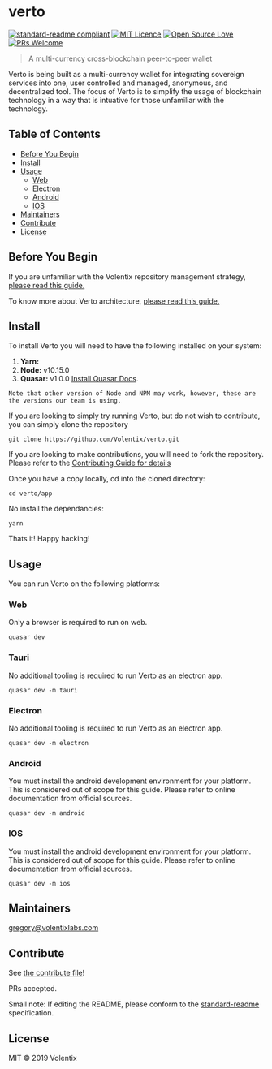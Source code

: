 # verto

[![standard-readme compliant](https://img.shields.io/badge/standard--readme-OK-green.svg?style=flat-square)](https://github.com/RichardLitt/standard-readme)
[![MIT Licence](https://badges.frapsoft.com/os/mit/mit.svg?v=103)](https://github.com/Volentix/verto/blob/master/LICENSE)
[![Open Source Love](https://badges.frapsoft.com/os/v2/open-source.svg?v=103)](https://github.com/Volentix/)
[![PRs Welcome](https://img.shields.io/badge/PRs-welcome-brightgreen.svg?style=flat-square)](http://makeapullrequest.com)

> A multi-currency cross-blockchain peer-to-peer wallet


Verto is being built as a multi-currency wallet for integrating sovereign services into one, user controlled and managed, anonymous, and decentralized tool. The focus of Verto is to simplify the usage of blockchain technology in a way that is intuative for those unfamiliar with the technology.

## Table of Contents

<!-- toc -->

- [Before You Begin](#before-you-begin)
- [Install](#install)
- [Usage](#usage)
  * [Web](#web)
  * [Electron](#electron)
  * [Android](#android)
  * [IOS](#ios)
- [Maintainers](#maintainers)
- [Contribute](#contribute)
- [License](#license)

<!-- tocstop -->

## Before You Begin

If you are unfamiliar with the Volentix repository management strategy, [please read this guide.](https://github.com/Volentix/documentation/blob/master/REPO_MANAGEMENT_GUIDE.md)

To know more about Verto architecture, [please read this guide.](https://vertohowto.readthedocs.io/en/latest/architecture/index.html)

## Install

To install Verto you will need to have the following installed on your system:

1. **Yarn:**
2. **Node:** v10.15.0
3. **Quasar:** v1.0.0 [Install Quasar Docs](https://quasar.dev/quasar-cli/installation). 

```
Note that other version of Node and NPM may work, however, these are the versions our team is using.
```

If you are looking to simply try running Verto, but do not wish to contribute, you can simply clone the repository
```
git clone https://github.com/Volentix/verto.git
```

If you are looking to make contributions, you will need to fork the repository. Please refer to the [Contributing Guide for details](.github/CONTRIBUTING.md)

Once you have a copy locally, cd into the cloned directory:
```
cd verto/app
```

No install the dependancies:
```
yarn
```

Thats it! Happy hacking!

## Usage

You can run Verto on the following platforms:

### Web

Only a browser is required to run on web.

```
quasar dev
```

### Tauri

No additional tooling is required to run Verto as an electron app.

```
quasar dev -m tauri
```

### Electron

No additional tooling is required to run Verto as an electron app.

```
quasar dev -m electron
```

### Android

You must install the android development environment for your platform. This is considered out of scope for this guide. Please refer to online documentation from official sources.

```
quasar dev -m android
```

### IOS

You must install the android development environment for your platform. This is considered out of scope for this guide. Please refer to online documentation from official sources.

```
quasar dev -m ios
```

## Maintainers

[gregory@volentixlabs.com](mailto:gregory@volentixlabs.com)

## Contribute

See [the contribute file](.github/CONTRIBUTING.md)!

PRs accepted.

Small note: If editing the README, please conform to the [standard-readme](https://github.com/RichardLitt/standard-readme) specification.

## License

MIT © 2019 Volentix
